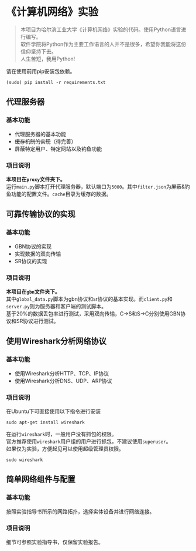 # 《计算机网络》实验

> 本项目为哈尔滨工业大学《计算机网络》实验的代码。使用Python语言进行编写。      
> 软件学院将Python作为主要工作语言的人并不是很多，希望你我能将这份信仰坚持下去。          
> 人生苦短，我用Python!         

请在使用前用pip安装包依赖。

    (sudo) pip install -r requirements.txt
    
    
## 代理服务器 

### 基本功能

- 代理服务器的基本功能
- ~~缓存机制的实现~~（待完善）
- 屏蔽特定用户、特定网站以及钓鱼功能

### 项目说明

**本项目在`proxy`文件夹下。**       
运行`main.py`脚本打开代理服务器，默认端口为`5000`。其中`filter.json`为屏蔽&钓鱼功能的配置文件。`cache`目录为缓存的数据。

## 可靠传输协议的实现

### 基本功能

- GBN协议的实现
- 实现数据的双向传输
- SR协议的实现

### 项目说明

**本项目在`gbn`文件夹下。**     
其中`global_data.py`脚本为gbn协议和sr协议的基本实现。而`client.py`和`server.py`则为服务器和客户端的测试脚本。       
基于20%的数据丢包率进行测试，采用双向传输，C->S和S->C分别使用GBN协议和SR协议进行测试。

## 使用Wireshark分析网络协议

### 基本功能

- 使用Wireshark分析HTTP、TCP、IP协议
- 使用Wireshark分析DNS、UDP、ARP协议

### 项目说明

在Ubuntu下可直接使用以下指令进行安装

    sudo apt-get install wireshark
    
在运行`wireshark`时，一般用户没有抓包的权限。      
官方推荐使用`wireshark`用户组的用户进行抓包，不建议使用`superuser`。    
如果仅为实验，方便起见可以使用超级管理员权限。

    sudo wireshark
    
## 简单网络组件与配置

### 基本功能

按照实验指导书所示的网路拓扑，选择实体设备并进行网络连接。

### 项目说明

细节可参照实验指导书，仅保留实验报告。


